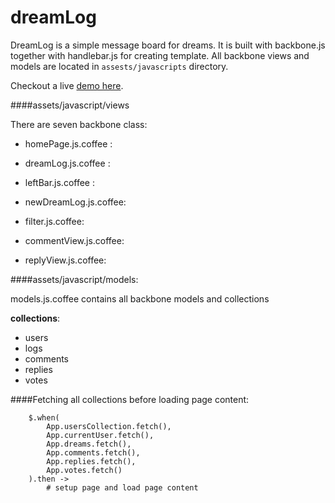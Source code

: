 dreamLog
========

DreamLog is a simple message board for dreams. It is built with backbone.js together with handlebar.js for creating template. 
All backbone views and models are located in <code>assests/javascripts</code> directory.

Checkout a live [demo here](http://dreamlog.heroku.com).

####assets/javascript/views

There are seven backbone class:

 * homePage.js.coffee : 
    
 * dreamLog.js.coffee :    
    
 * leftBar.js.coffee :   

 * newDreamLog.js.coffee:

 * filter.js.coffee: 
       
 * commentView.js.coffee:

 * replyView.js.coffee:

    
    
    
####assets/javascript/models:

models.js.coffee contains all backbone models and collections

__collections__:
 * users                 
 * logs                     
 * comments             
 * replies      
 * votes           
 

####Fetching all collections before loading page content:

        $.when(
            App.usersCollection.fetch(),
            App.currentUser.fetch(),
            App.dreams.fetch(),
            App.comments.fetch(),
            App.replies.fetch(),
            App.votes.fetch()
        ).then ->
            # setup page and load page content





